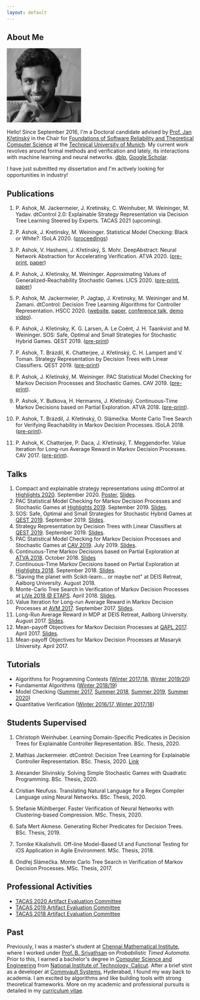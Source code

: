 ```yaml
---
layout: default
---
```


## About Me

<img class="profile-picture" src="s200_pranav.ashok.jpg">

Hello! Since September 2016, I'm a Doctoral candidate advised by 
[Prof. Jan K&#345;et&iacute;nsk&yacute;](https://www7.in.tum.de/~kretinsk/) in the Chair for [Foundations of Software Reliability and Theoretical Computer Science](https://www7.in.tum.de/home/index.php) at the [Technical University of Munich](http://www.in.tum.de). My current work revolves around formal methods and verification and lately, its interactions with machine learning and neural networks. [dblp](https://dblp.uni-trier.de/pers/hd/a/Ashok:Pranav), [Google Scholar](https://scholar.google.com/citations?user=QHIE7i0AAAAJ).

I have just submitted my dissertation and I'm actively looking for opportunities in industry!

## Publications
1. P. Ashok, M. Jackermeier, J. Kretinsky, C. Weinhuber, M. Weininger, M. Yadav. dtControl 2.0: Explainable Strategy Representation via Decision Tree Learning Steered by Experts. TACAS 2021 (upcoming).

1. P. Ashok, J. Kretinsky, M. Weininger.  Statistical Model Checking: Black or White?. ISoLA 2020. ([proceedings](https://www.springer.com/gp/book/9783030614669))

1. P. Ashok, V. Hashemi, J. Křetínský, S. Mohr. DeepAbstract: Neural Network Abstraction for Accelerating Verification. ATVA 2020. ([pre-print](https://arxiv.org/abs/2006.13735), [paper](https://link.springer.com/chapter/10.1007%2F978-3-030-59152-6_5))

1. P. Ashok, J. Křetinsky, M. Weininger. Approximating Values of Generalized-Reachability Stochastic Games. LICS 2020. ([pre-print](https://arxiv.org/abs/1908.05106), [paper](https://dl.acm.org/doi/10.1145/3373718.3394761))

1. P. Ashok, M. Jackermeier, P. Jagtap, J. Kretinsky, M. Weininger and M. Zamani. dtControl: Decision Tree Learning Algorithms for Controller Representation. HSCC 2020. ([website](itettps://dtcontrol.model.in.tum.de/), [paper](https://dl.acm.org/doi/abs/10.1145/3365365.3382220), [conference talk](https://www.youtube.com/watch?v=K6d3pS6Ege0), [demo video](https://www.youtube.com/watch?v=qS8FQ3pCeE4)).

1. P. Ashok, J. Křetinsky, K. G. Larsen, A. Le Coënt, J. H. Taankvist and M. Weininger. SOS: Safe, Optimal and Small Strategies for Stochastic Hybrid Games. QEST 2019. ([pre-print](https://arxiv.org/abs/1906.10640))

1. P. Ashok, T. Brázdil, K. Chatterjee, J. Křetínský, C. H. Lampert and V. Toman. Strategy Representation by Decision Trees with Linear Classifiers. QEST 2019. ([pre-print](https://arxiv.org/abs/1906.08178))

1. P. Ashok, J. Křetínský, M. Weininger. PAC Statistical Model Checking for Markov Decision Processes and Stochastic Games. CAV 2019. ([pre-print](https://arxiv.org/abs/1905.04403)).

1. P. Ashok, Y. Butkova, H. Hermanns, J. Křetínský. Continuous-Time Markov Decisions based on Partial Exploration. ATVA 2018. ([pre-print](https://arxiv.org/abs/1807.09641)).

1. P. Ashok, T. Brázdil, J. Křetínský, O. Slámečka. Monte Carlo Tree Search for Verifying Reachability in Markov Decision Processes. ISoLA 2018. ([pre-print](https://arxiv.org/abs/1809.03299)).

1. P. Ashok, K. Chatterjee, P. Daca, J. Křetínský, T. Meggendorfer. Value Iteration for Long-run Average Reward in Markov Decision Processes. CAV 2017. ([pre-print](https://arxiv.org/abs/1705.02326)).

## Talks

1. Compact and explainable strategy representations using dtControl at [Highlights 2020](http://highlights-conference.org/). September 2020. [Poster](http://highlights-conference.org/2020-posters/2A/poster-2A-4.png), [Slides](https://docs.google.com/presentation/d/1rOXvQ9_bSLBCsjXJrLBciYhlgM9vaG8j521zNrt1C0Q/edit?usp=sharing).
1. PAC Statistical Model Checking for Markov Decision Processes and Stochastic Games at [Highlights 2019](http://highlights-conference.org/). September 2019. [Slides](Highlights-19-09-2019-Slides.pdf).
1. SOS: Safe, Optimal and Small Strategies for Stochastic Hybrid Games at [QEST 2019](http://www.qest.org/qest2019/index.html). September 2019. [Slides](QEST-2019-SOS-DT-in-Stratego.pdf).
1. Strategy Representation by Decision Trees with Linear Classifiers at [QEST 2019](http://www.qest.org/qest2019/index.html). September 2019. [Slides](QEST-2019-DT-with-linear-classifiers.pdf).
1. PAC Statistical Model Checking for Markov Decision Processes and Stochastic Games at [CAV 2019](http://i-cav.org/2019/). July 2019. [Slides](CAV-16-July-2019.pdf).
1. Continuous-Time Markov Decisions based on Partial Exploration at [ATVA 2018](http://atva-conference.org/). October 2018. [Slides](https://docs.google.com/presentation/d/e/2PACX-1vRgxGcEriIO4fCOvGZ_hbstWtC88WifuxQ0lcD8sUM0JYBxLuSUqIctBIfj39ur2hEMdBHHJGw9_42n/pub?start=false&loop=false&delayms=60000)
1. Continuous-Time Markov Decisions based on Partial Exploration at [Highlights 2018](http://highlights-conference.org/). September 2018. [Slides](Highlights-20-09-2018-Slides.pdf).
1. "Saving the planet with Scikit-learn... or maybe not" at DEIS Retreat, Aalborg University. August 2018.
1. Monte-Carlo Tree Search in Verification of Markov Decision Processes at [LiVe 2018 @ ETAPS](https://www7.in.tum.de/~kretinsk/LiVe2018.html). April 2018. [Slides](LiVe-20-April-2018.pdf).
1. Value Iteration for Long-run Average Reward in Markov Decision Processes at [AVM 2017](http://avm2017.inf.mit.bme.hu/). September 2017. [Slides](AVM-19-September-2017.pdf).
1. Long-Run Average Reward in MDP at DEIS Retreat, Aalborg University. August 2017. [Slides](DEIS-Retreat-Aalborg-9-Aug-2017.pdf).
1. Mean-payoff Objectives for Markov Decision Processes at [QAPL 2017](http://qapl17.doc.ic.ac.uk/). April 2017. [Slides](QAPL-23-April-2017.pdf).
1. Mean-payoff Objectives for Markov Decision Processes at Masaryk University. April 2017.


## Tutorials

- Algorithms for Programming Contests ([Winter 2017/18](https://www7.in.tum.de/um/courses/praktika/conpra/WS17/), [Winter 2019/20](https://www7.in.tum.de/um/courses/praktika/conpra/WS19/))
- Fundamental Algorithms ([Winter 2018/19](https://www7.in.tum.de/um/courses/fundalg/ws1819/fa.html))
- Model Checking ([Summer 2017](https://www7.in.tum.de/um/courses/mc/ss2017/), [Summer 2018](https://www7.in.tum.de/um/courses/mc/ss2018/), [Summer 2019](https://www7.in.tum.de/um/courses/mc/ss2019/), [Summer 2020](https://www7.in.tum.de/um/courses/mc/ss2020/))
- Quantitative Verification ([Winter 2016/17, Winter 2017/18](https://www7.in.tum.de/um/courses/QV/ws1819/qv.html))


## Students Supervised

1. Christoph Weinhuber. Learning Domain-Specific Predicates in Decision Trees for Explainable Controller Representation. BSc. Thesis, 2020.

1. Mathias Jackermeier. dtControl: Decision Tree Learning for Explainable Controller Representation. BSc. Thesis, 2020. [Link](https://mediatum.ub.tum.de/node?id=1547107)

1. Alexander Slivinskiy. Solving Simple Stochastic Games with Quadratic Programming. BSc. Thesis, 2020.

1. Cristian Neufuss. Translating Natural Language for a Regex Compiler Language using Neural Networks. BSc. Thesis, 2020.

1. Stefanie Mühlberger. Faster Verification of Neural Networks with Clustering-based Compression. MSc. Thesis, 2020.

1. Safa Mert Akmese. Generating Richer Predicates for Decision Trees. BSc. Thesis, 2019.

1. Tornike Kikalishvili. Off-line Model-Based UI and Functional Testing for iOS Application in Agile Environment. MSc. Thesis, 2018.

1. Ond&#345;ej Sl&aacute;me&#269;ka. Monte Carlo Tree Search in Verification of Markov Decision Processes. MSc. Thesis, 2017.

## Professional Activities

* [TACAS 2020 Artifact Evaluation Committee](https://tacas.info/artifacts-20.php)
* [TACAS 2019 Artifact Evaluation Committee](https://conf.researchr.org/track/etaps-2019/tacas-2019-papers#Artifact-Evaluation-for-TACAS-19)
* [TACAS 2018 Artifact Evaluation Committee](https://tacas.info/artifacts-18.php)

## Past

Previously, I was a master's student at [Chennai Mathematical Institute](http://www.cmi.ac.in), where I worked under [Prof. B. Srivathsan](http://www.cmi.ac.in/~sri) on _Probabilistic Timed Automata_. Prior to this, I earned a bachelor's degree in [Computer Science and Engineering](http://cse.nitc.ac.in/) from [National Institute of Technology, Calicut](http://www.nitc.ac.in). After a brief stint as a developer at [Commvault Systems](http://www.commvault.com), Hyderabad, I found my way back to academia. I am excited by algorithms and like building tools with strong theoretical frameworks. More on my academic and professional pursuits is detailed in my
[curriculum vitae](PranavAshokCV.pdf).
